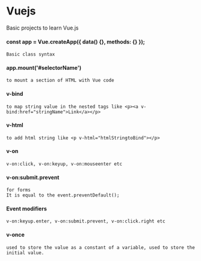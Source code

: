 # Vuejs
Basic projects to learn Vue.js

#### const app = Vue.createApp({ data() {}, methods: {} });
	Basic class syntax

#### app.mount('#selectorName')
	to mount a section of HTML with Vue code

#### v-bind
	to map string value in the nested tags like <p><a v-bind:href="stringName">Link</a></p>

#### v-html
	to add html string like <p v-html="htmlStringtoBind"></p>

#### v-on
	v-on:click, v-on:keyup, v-on:mouseenter etc

#### v-on:submit.prevent 
	for forms
	It is equal to the event.preventDefault();
	
#### Event modifiers 
	v-on:keyup.enter, v-on:submit.prevent, v-on:click.right etc
	
#### v-once
	used to store the value as a constant of a variable, used to store the initial value.
